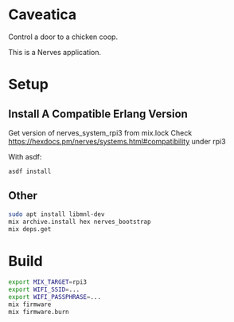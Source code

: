 # Caveatica

Control a door to a chicken coop.

This is a Nerves application.

# Setup

## Install A Compatible Erlang Version

Get version of nerves_system_rpi3 from mix.lock
Check https://hexdocs.pm/nerves/systems.html#compatibility under rpi3

With asdf:

```
asdf install
```

## Other

```sh
sudo apt install libmnl-dev
mix archive.install hex nerves_bootstrap
mix deps.get
```

# Build

```sh
export MIX_TARGET=rpi3
export WIFI_SSID=...
export WIFI_PASSPHRASE=...
mix firmware
mix firmware.burn
```
